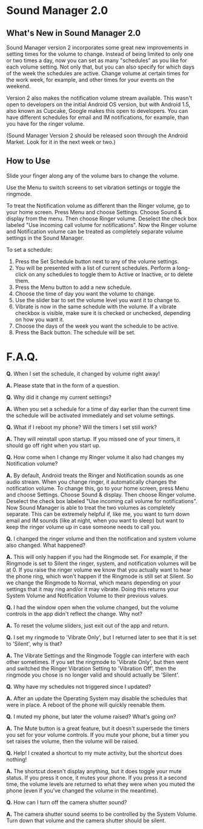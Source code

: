# Sound Manager 2.0 #

## What's New in Sound Manager 2.0 ##

Sound Manager version 2 incorporates some great new improvements in setting times for the volume to change. Instead of being limited to only one or two times a day, now you can set as many "schedules" as you like for each volume setting. Not only that, but you can also specify for which days of the week the schedules are active. Change volume at certain times for the work week, for example, and other times for your events on the weekend.

Version 2 also makes the notification volume stream available. This wasn't open to developers on the initial Android OS version, but with Android 1.5, also known as Cupcake, Google makes this open to developers. You can have different schedules for email and IM notifications, for example, than you have for the ringer volume.

(Sound Manager Version 2 should be released soon through the Android Market. Look for it in the next week or two.)

## How to Use ##

Slide your finger along any of the volume bars to change the volume.

Use the Menu to switch screens to set vibration settings or toggle the ringmode.

To treat the Notification volume as different than the Ringer volume, go to your home screen. Press Menu and choose Settings. Choose Sound & display from the menu. Then choose Ringer volume. Deselect the check box labeled "Use incoming call volume for notifications". Now the Ringer volume and Notification volume can be treated as completely separate volume settings in the Sound Manager.

To set a schedule:

  1. Press the Set Schedule button next to any of the volume settings.
  1. You will be presented with a list of current schedules. Perform a long-click on any schedules to toggle them to Active or Inactive, or to delete them.
  1. Press the Menu button to add a new schedule.
  1. Choose the time of day you want the volume to change.
  1. Use the slider bar to set the volume level you want it to change to.
  1. Vibrate is now in the same schedule with the volume. If a vibrate checkbox is visible, make sure it is checked or unchecked, depending on how you want it.
  1. Choose the days of the week you want the schedule to be active.
  1. Press the Back button. The schedule will be set.

# F.A.Q. #

**Q.** When I set the schedule, it changed by volume right away!

**A.** Please state that in the form of a question.

**Q.** Why did it change my current settings?

**A.** When you set a schedule for a time of day earlier than the current time the schedule will be activated immediately and set volume settings.

**Q.** What if I reboot my phone? Will the timers I set still work?

**A.** They will reinstall upon startup. If you missed one of your timers, it should go off right when you start up.

**Q.** How come when I change my Ringer volume it also had changes my Notification volume?

**A.** By default, Android treats the Ringer and Notification sounds as one audio stream. When you change ringer, it automatically changes the notification volume. To change this, go to your home screen, press Menu and choose Settings. Choose Sound & display. Then choose Ringer volume. Deselect the check box labeled "Use incoming call volume for notifications". Now Sound Manager is able to treat the two volumes as completely separate. This can be extremely helpful if, like me, you want to turn down email and IM sounds (like at night, when you want to sleep) but want to keep the ringer volume up in case someone needs to call you.

**Q.** I changed the ringer volume and then the notification and system volume also changed. What happened?

**A.** This will only happen if you had the Ringmode set. For example, if the Ringmode is set to Silent the ringer, system, and notification volumes will be at 0. If you raise the ringer volume we know that you actually want to hear the phone ring, which won't happen if the Ringmode is still set at Silent. So we change the Ringmode to Normal, which means depending on your settings that it may ring and/or it may vibrate. Doing this returns your System Volume and Notification Volume to their previous values.

**Q.** I had the window open when the volume changed, but the volume controls in the app didn't reflect the change. Why not?

**A.** To reset the volume sliders, just exit out of the app and return.

**Q.** I set my ringmode to 'Vibrate Only', but I returned later to see that it is set to 'Silent', why is that?

**A.** The Vibrate Settings and the Ringmode Toggle can interfere with each other sometimes. If you set the ringmode to 'Vibrate Only', but then went and switched the Ringer Vibration Setting to 'Vibration Off', then the ringmode you chose is no longer valid and should actually be 'Silent'.

**Q.** Why have my schedules not triggered since I updated?

**A.** After an update the Operating System may disable the schedules that were in place. A reboot of the phone will quickly reenable them.

**Q.** I muted my phone, but later the volume raised? What's going on?

**A.** The Mute button is a great feature, but it doesn't supersede the timers you set for your volume controls. If you mute your phone, but a timer you set raises the volume, then the volume will be raised.

**Q.** Help! I created a shortcut to my mute activity, but the shortcut does nothing!

**A.** The shortcut doesn't display anything, but it does toggle your mute status. If you press it once, it mutes your phone. If you press it a second time, the volume levels are returned to what they were when you muted the phone (even if you've changed the volume in the meantime).

**Q.** How can I turn off the camera shutter sound?

**A.** The camera shutter sound seems to be controlled by the System Volume. Turn down that volume and the camera shutter should be silent.